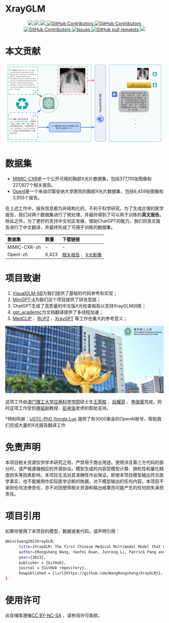 # XrayGLM

 <p align="center">
      <a href='https://github.com/WangRongsheng/XrayGLM'>
            <img src='https://img.shields.io/badge/Project-Page-Green'>
      </a>
      <a href='https://github.com/WangRongsheng/XrayGLM'>
            <img src='https://img.shields.io/badge/Paper-Arxiv-red'>
      </a>
      <a href='https://github.com/WangRongsheng/XrayGLM'>
            <img src='https://img.shields.io/badge/%F0%9F%A4%97%20Hugging%20Face-Spaces-blue'>
      </a>
      <a href="https://github.com/WangRongsheng/XrayGLM">
        <img alt="GitHub Contributors" src="https://colab.research.google.com/assets/colab-badge.svg" />
      </a>
      <a href="https://github.com/WangRongsheng/XrayGLM/blob/main/LICENSE">
        <img alt="GitHub Contributors" src="https://img.shields.io/badge/License-CC%20BY--NC--SA%204.0-lightgrey.svg" />
      </a>
      </br>
      <a href="https://github.com/WangRongsheng/XrayGLM/graphs/contributors">
        <img alt="GitHub Contributors" src="https://img.shields.io/github/contributors/WangRongsheng/XrayGLM" />
      </a>
      <a href="https://github.com/WangRongsheng/XrayGLM/issues">
        <img alt="Issues" src="https://img.shields.io/github/issues/WangRongsheng/XrayGLM?color=0088ff" />
      </a>
      <a href="https://github.com/WangRongsheng/XrayGLM/pulls">
        <img alt="GitHub pull requests" src="https://img.shields.io/github/issues-pr/WangRongsheng/XrayGLM?color=0088ff" />
      </a>
      <a href=href="https://github.com/kaixindelele/XrayGLM/stargazers">
        <img src="https://img.shields.io/github/stars/WangRongsheng/XrayGLM?color=ccf">
      </a>
  </p>
  
# 本文贡献

![](./assets/images/xrayglm.png)
  
# 数据集

- [MIMIC-CXR](https://physionet.org/content/mimic-cxr-jpg/2.0.0/)是一个公开可用的胸部X光片数据集，包括377,110张图像和227,827个相关报告。
- [OpenI](https://openi.nlm.nih.gov/faq#collection)是一个来自印第安纳大学医院的胸部X光片数据集，包括6,459张图像和3,955个报告。

在上述工作中，报告信息都为非结构化的，不利于科学研究。为了生成合理的医学报告，我们对两个数据集进行了预处理，并最终得到了可以用于训练的**英文报告**。除此之外，为了更好的支持中文社区发展，借助ChatGPT的能力，我们将英文报告进行了中文翻译，并最终形成了可用于训练的数据集。

|数据集|数量|下载链接|
|:-|:-|:-|
|MIMIC-CXR-zh|-|-|
|OpenI-zh|6,423|[相关报告]() 、[X光影像]()|

# 项目致谢

1. [VisualGLM-6B](https://github.com/THUDM/VisualGLM-6B)为我们提供了基础的代码参考和实现；
2. [MiniGPT-4](https://github.com/Vision-CAIR/MiniGPT-4)为我们这个项目提供了研发思路；
3. ChatGPT生成了高质量的中文版X光检查报告以支持XrayGLM训练；
4. [gpt_academic](https://github.com/binary-husky/gpt_academic)为文档翻译提供了多线程加速；
5. [MedCLIP](https://github.com/RyanWangZf/MedCLIP) 、[BLIP2](https://huggingface.co/docs/transformers/main/model_doc/blip-2) 、[XrayGPT](https://github.com/mbzuai-oryx/XrayGPT) 等工作也重大的参考意义；

![](./assets/images/mpu.png)

这项工作由[澳门理工大学应用科学学院](https://www.mpu.edu.mo/esca/zh/index.php)硕士生[王荣胜](https://github.com/WangRongsheng) 、[段耀菲](https://github.com/IsBaSO4) 、[李俊蓉](https://github.com/lijunrong0815)完成，同时这项工作受到[檀韬](https://scholar.google.com/citations?hl=zh-CN&user=lLg3WRkAAAAJ)副教授、[彭祥佑](http://www.patrickpang.net/)老师的帮助支持。

*特别鸣谢：[USTC-PhD Yongle Luo](https://github.com/kaixindelele) 提供了有3000美金的OpenAI账号，帮助我们完成大量的X光报告翻译工作

# 免责声明

本项目相关资源仅供学术研究之用，严禁用于商业用途。使用涉及第三方代码的部分时，请严格遵循相应的开源协议。模型生成的内容受模型计算、随机性和量化精度损失等因素影响，本项目无法对其准确性作出保证。即使本项目模型输出符合医学事实，也不能被用作实际医学诊断的依据。对于模型输出的任何内容，本项目不承担任何法律责任，亦不对因使用相关资源和输出结果而可能产生的任何损失承担责任。

# 项目引用

如果你使用了本项目的模型，数据或者代码，请声明引用：

```bash
@misc{wang2023XrayGLM,
      title={XrayGLM: The first Chinese Medical Multimodal Model that Chest Radiographs Summarization}, 
      author={Rongsheng Wang, Yaofei Duan, Junrong Li, Patrick Pang and Tao Tan},
      year={2023},
      publisher = {GitHub},
      journal = {GitHub repository},
      howpublished = {\url{https://github.com/WangRongsheng/XrayGLM}},
}
```

# 使用许可

此存储库遵循[CC BY-NC-SA](https://creativecommons.org/licenses/by-nc-sa/4.0/) ，请参阅许可条款。

